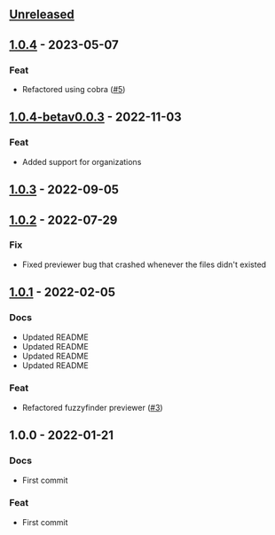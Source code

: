 <a name="unreleased"></a>
## [Unreleased]


<a name="1.0.4"></a>
## [1.0.4] - 2023-05-07
### Feat
- Refactored using cobra ([#5](https://github.com/mikemucc/aws-sso-creds/issues/5))


<a name="1.0.4-betav0.0.3"></a>
## [1.0.4-betav0.0.3] - 2022-11-03
### Feat
- Added support for organizations


<a name="1.0.3"></a>
## [1.0.3] - 2022-09-05

<a name="1.0.2"></a>
## [1.0.2] - 2022-07-29
### Fix
- Fixed previewer bug that crashed whenever the files didn't existed


<a name="1.0.1"></a>
## [1.0.1] - 2022-02-05
### Docs
- Updated README
- Updated README
- Updated README
- Updated README

### Feat
- Refactored fuzzyfinder previewer ([#3](https://github.com/mikemucc/aws-sso-creds/issues/3))


<a name="1.0.0"></a>
## 1.0.0 - 2022-01-21
### Docs
- First commit

### Feat
- First commit


[Unreleased]: https://github.com/mikemucc/aws-sso-creds/compare/1.0.4...HEAD
[1.0.4]: https://github.com/mikemucc/aws-sso-creds/compare/1.0.4-betav0.0.3...1.0.4
[1.0.4-betav0.0.3]: https://github.com/mikemucc/aws-sso-creds/compare/1.0.3...1.0.4-betav0.0.3
[1.0.3]: https://github.com/mikemucc/aws-sso-creds/compare/1.0.2...1.0.3
[1.0.2]: https://github.com/mikemucc/aws-sso-creds/compare/1.0.1...1.0.2
[1.0.1]: https://github.com/mikemucc/aws-sso-creds/compare/1.0.0...1.0.1
